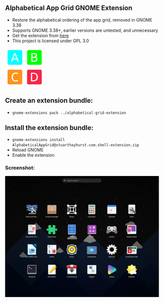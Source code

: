 ## Alphabetical App Grid GNOME Extension
  - Restore the alphabetical ordering of the app grid, removed in GNOME 3.38
  - Supports GNOME 3.38+, earlier versions are untested, and unnecessary
  - Get the extension from [here](https://extensions.gnome.org/extension/XXXX/alphabetical-app-grid/)
  - This project is licensed under GPL 3.0

![Extension](docs/icon.png)
## Create an extension bundle:
  - `gnome-extensions pack ../alphabetical-grid-extension`

## Install the extension bundle:
 - `gnome-extensions install AlphabeticalAppGrid@stuarthayhurst.com.shell-extension.zip`
 - Reload GNOME
 - Enable the extension

### Screenshot:
![Extension](docs/screenshot.png)
